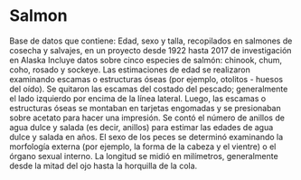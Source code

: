 # Salmon
Base de datos que contiene: Edad, sexo y talla, recopilados en salmones de cosecha y salvajes, en un proyecto desde 1922 hasta 2017 de investigación en Alaska
Incluye datos sobre cinco especies de salmón: chinook, chum, coho, rosado y sockeye. Las estimaciones de edad se realizaron examinando escamas o estructuras óseas (por ejemplo, otolitos - huesos del oído). Se quitaron las escamas del costado del pescado; generalmente el lado izquierdo por encima de la línea lateral. Luego, las escamas o estructuras óseas se montaban en tarjetas engomadas y se presionaban sobre acetato para hacer una impresión. Se contó el número de anillos de agua dulce y salada (es decir, anillos) para estimar las edades de agua dulce y salada en años. El sexo de los peces se determinó examinando la morfología externa (por ejemplo, la forma de la cabeza y el vientre) o el órgano sexual interno. La longitud se midió en milímetros, generalmente desde la mitad del ojo hasta la horquilla de la cola.
